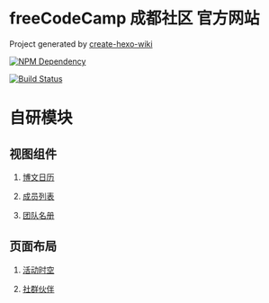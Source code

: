 # freeCodeCamp 成都社区 官方网站

Project generated by [create-hexo-wiki](https://tech-query.me/create-hexo-wiki/)

[![NPM Dependency](https://david-dm.org/FreeCodeCamp-Chengdu/FreeCodeCamp-Chengdu.github.io.svg)](https://david-dm.org/FreeCodeCamp-Chengdu/FreeCodeCamp-Chengdu.github.io)

[![Build Status](https://travis-ci.com/FreeCodeCamp-Chengdu/FreeCodeCamp-Chengdu.github.io.svg?branch=hexo)](https://travis-ci.com/FreeCodeCamp-Chengdu/FreeCodeCamp-Chengdu.github.io)


# 自研模块

## 视图组件

  1. [博文日历](themes/Icarus/layout/widget/calendar.ejs)

  2. [成员列表](themes/Icarus/layout/widget/member.ejs)

  3. [团队名册](themes/Icarus/layout/widget/team.ejs)

## 页面布局

  1. [活动时空](themes/Icarus/layout/activity.ejs)

  2. [社群伙伴](themes/Icarus/layout/volunteer.ejs)
